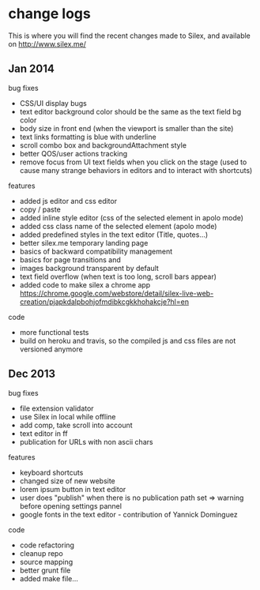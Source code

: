 # change logs

This is where you will find the recent changes made to Silex, and available on http://www.silex.me/

## Jan 2014

bug fixes

* CSS/UI display bugs
* text editor background color should be the same as the text field bg color
* body size in front end (when the viewport is smaller than the site)
* text links formatting is blue with underline
* scroll combo box and backgroundAttachment style
* better QOS/user actions tracking
* remove focus from UI text fields when you click on the stage (used to cause many strange behaviors in editors and to interact with shortcuts)

features

* added js editor and css editor
* copy / paste
* added inline style editor (css of the selected element in apolo mode)
* added css class name of the selected element (apolo mode)
* added predefined styles in the text editor (Title, quotes...)
* better silex.me temporary landing page
* basics of backward compatibility management
* basics for page transitions and
* images background transparent by default
* text field overflow (when text is too long, scroll bars appear)
* added code to make silex a chrome app https://chrome.google.com/webstore/detail/silex-live-web-creation/pjapkdalpbohjofmdibkcgkkhohakcje?hl=en


code

* more functional tests
* build on heroku and travis, so the compiled js and css files are not versioned anymore

## Dec 2013

bug fixes

* file extension validator
* use Silex in local while offline
* add comp, take scroll into account
* text editor in ff
* publication for URLs with non ascii chars

features

* keyboard shortcuts
* changed size of new website
* lorem ipsum button in text editor
* user does "publish" when there is no publication path set => warning before opening settings pannel
* google fonts in the text editor - contribution of Yannick Dominguez

code

* code refactoring
* cleanup repo
* source mapping
* better grunt file
* added make file...


